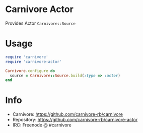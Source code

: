 # Carnivore Actor

Provides Actor `Carnivore::Source`

# Usage

```ruby
require 'carnivore'
require 'carnivore-actor'

Carnivore.configure do
  source = Carnivore::Source.build(:type => :actor)
end
```

# Info
* Carnivore: https://github.com/carnivore-rb/carnivore
* Repository: https://github.com/carnivore-rb/carnivore-actor
* IRC: Freenode @ #carnivore
